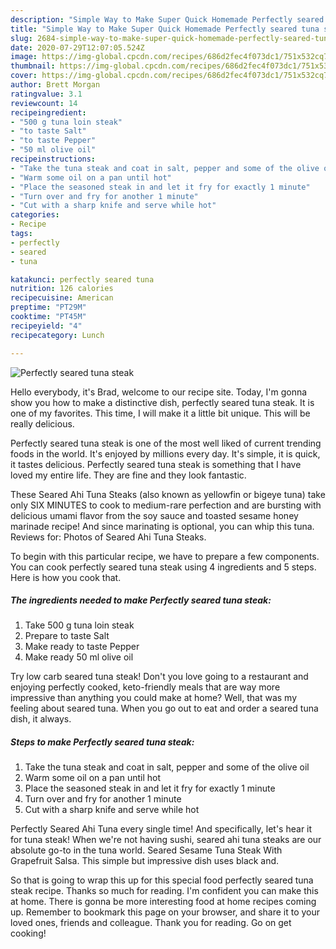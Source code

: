 ```yaml
---
description: "Simple Way to Make Super Quick Homemade Perfectly seared tuna steak"
title: "Simple Way to Make Super Quick Homemade Perfectly seared tuna steak"
slug: 2684-simple-way-to-make-super-quick-homemade-perfectly-seared-tuna-steak
date: 2020-07-29T12:07:05.524Z
image: https://img-global.cpcdn.com/recipes/686d2fec4f073dc1/751x532cq70/perfectly-seared-tuna-steak-recipe-main-photo.jpg
thumbnail: https://img-global.cpcdn.com/recipes/686d2fec4f073dc1/751x532cq70/perfectly-seared-tuna-steak-recipe-main-photo.jpg
cover: https://img-global.cpcdn.com/recipes/686d2fec4f073dc1/751x532cq70/perfectly-seared-tuna-steak-recipe-main-photo.jpg
author: Brett Morgan
ratingvalue: 3.1
reviewcount: 14
recipeingredient:
- "500 g tuna loin steak"
- "to taste Salt"
- "to taste Pepper"
- "50 ml olive oil"
recipeinstructions:
- "Take the tuna steak and coat in salt, pepper and some of the olive oil"
- "Warm some oil on a pan until hot"
- "Place the seasoned steak in and let it fry for exactly 1 minute"
- "Turn over and fry for another 1 minute"
- "Cut with a sharp knife and serve while hot"
categories:
- Recipe
tags:
- perfectly
- seared
- tuna

katakunci: perfectly seared tuna 
nutrition: 126 calories
recipecuisine: American
preptime: "PT29M"
cooktime: "PT45M"
recipeyield: "4"
recipecategory: Lunch

---
```



![Perfectly seared tuna steak](https://img-global.cpcdn.com/recipes/686d2fec4f073dc1/751x532cq70/perfectly-seared-tuna-steak-recipe-main-photo.jpg)

Hello everybody, it's Brad, welcome to our recipe site. Today, I'm gonna show you how to make a distinctive dish, perfectly seared tuna steak. It is one of my favorites. This time, I will make it a little bit unique. This will be really delicious.

Perfectly seared tuna steak is one of the most well liked of current trending foods in the world. It's enjoyed by millions every day. It's simple, it is quick, it tastes delicious. Perfectly seared tuna steak is something that I have loved my entire life. They are fine and they look fantastic.

These Seared Ahi Tuna Steaks (also known as yellowfin or bigeye tuna) take only SIX MINUTES to cook to medium-rare perfection and are bursting with delicious umami flavor from the soy sauce and toasted sesame honey marinade recipe! And since marinating is optional, you can whip this tuna. Reviews for: Photos of Seared Ahi Tuna Steaks.


To begin with this particular recipe, we have to prepare a few components. You can cook perfectly seared tuna steak using 4 ingredients and 5 steps. Here is how you cook that.

<!--inarticleads1-->

##### The ingredients needed to make Perfectly seared tuna steak:

1. Take 500 g tuna loin steak
1. Prepare to taste Salt
1. Make ready to taste Pepper
1. Make ready 50 ml olive oil


Try low carb seared tuna steak! Don&#39;t you love going to a restaurant and enjoying perfectly cooked, keto-friendly meals that are way more impressive than anything you could make at home? Well, that was my feeling about seared tuna. When you go out to eat and order a seared tuna dish, it always. 

<!--inarticleads2-->

##### Steps to make Perfectly seared tuna steak:

1. Take the tuna steak and coat in salt, pepper and some of the olive oil
1. Warm some oil on a pan until hot
1. Place the seasoned steak in and let it fry for exactly 1 minute
1. Turn over and fry for another 1 minute
1. Cut with a sharp knife and serve while hot


Perfectly Seared Ahi Tuna every single time! And specifically, let&#39;s hear it for tuna steak! When we&#39;re not having sushi, seared ahi tuna steaks are our absolute go-to in the tuna world. Seared Sesame Tuna Steak With Grapefruit Salsa. This simple but impressive dish uses black and. 

So that is going to wrap this up for this special food perfectly seared tuna steak recipe. Thanks so much for reading. I'm confident you can make this at home. There is gonna be more interesting food at home recipes coming up. Remember to bookmark this page on your browser, and share it to your loved ones, friends and colleague. Thank you for reading. Go on get cooking!
